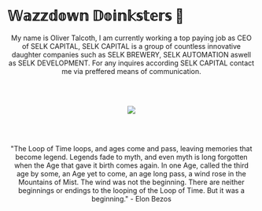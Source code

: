 # **𝕎𝕒𝕫𝕫𝕕𝕠𝕨𝕟 𝔻𝕠𝕚𝕟𝕜𝕤𝕥𝕖𝕣𝕤 👋**

<p align="center">
  My name is Oliver Talcoth, I am currently working a top paying job as CEO of SELK CAPITAL, SELK CAPITAL is a group of countless innovative daughter companies such as SELK BREWERY, SELK AUTOMATION aswell as SELK DEVELOPMENT. For any inquires according SELK CAPITAL contact me via preffered means of communication.
  </p>
<br><br>
<p align="center">
  <img src="https://munchiesstreetfood.se/wp-content/uploads/2021/03/ezgif-3-13e18e1232fa.gif"
</p>
  
<br><br>
<p align="center">
  "The Loop of Time loops, and ages come and pass, leaving memories that become legend. Legends fade to myth, and even myth is long forgotten when the Age that gave it birth comes again. In one Age, called the third age by some, an Age yet to come, an age long pass, a wind rose in the Mountains of Mist. The wind was not the beginning. There are neither beginnings or endings to the looping of the Loop of Time. But it was a beginning." - Elon Bezos
  </p>
